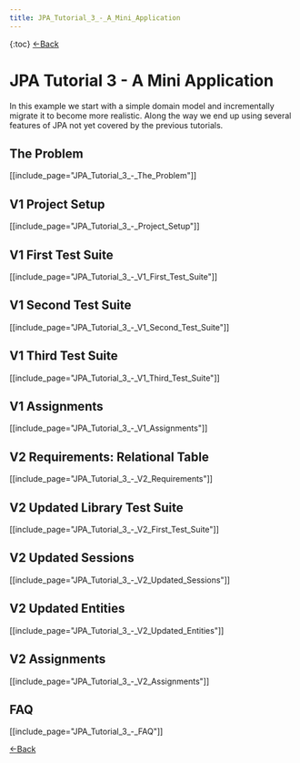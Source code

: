 ```yaml
---
title: JPA_Tutorial_3_-_A_Mini_Application
---
```

{:toc}
[<-Back]({{site.pagesurl}}/EJB_3_and_Java_Persistence_API)

# JPA Tutorial 3 - A Mini Application

In this example we start with a simple domain model and incrementally migrate it to become more realistic. Along the way we end up using several features of JPA not yet covered by the previous tutorials.

## The Problem
[[include_page="JPA_Tutorial_3_-_The_Problem"]]

## V1 Project Setup
[[include_page="JPA_Tutorial_3_-_Project_Setup"]]
## V1 First Test Suite
[[include_page="JPA_Tutorial_3_-_V1_First_Test_Suite"]]

## V1 Second Test Suite
[[include_page="JPA_Tutorial_3_-_V1_Second_Test_Suite"]]

## V1 Third Test Suite
[[include_page="JPA_Tutorial_3_-_V1_Third_Test_Suite"]]

## V1 Assignments
[[include_page="JPA_Tutorial_3_-_V1_Assignments"]]

## V2 Requirements: Relational Table
[[include_page="JPA_Tutorial_3_-_V2_Requirements"]]

## V2 Updated Library Test Suite
[[include_page="JPA_Tutorial_3_-_V2_First_Test_Suite"]]

## V2 Updated Sessions
[[include_page="JPA_Tutorial_3_-_V2_Updated_Sessions"]]

## V2 Updated Entities
[[include_page="JPA_Tutorial_3_-_V2_Updated_Entities"]]

## V2 Assignments
[[include_page="JPA_Tutorial_3_-_V2_Assignments"]]

## FAQ
[[include_page="JPA_Tutorial_3_-_FAQ"]]

[<-Back]({{site.pagesurl}}/EJB_3_and_Java_Persistence_API)
